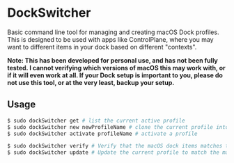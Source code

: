 # DockSwitcher

Basic command line tool for managing and creating macOS Dock profiles. This is designed to be used with apps
like ControlPlane, where you may want to different items in your dock based on different "contexts".

**Note: This has been developed for personal use, and has not been fully tested. I cannot verifying which versions
of macOS this may work with, or if it will even work at all. If your Dock setup is important to you, please do not use
this tool, or at the very least, backup your setup.**

## Usage

```bash
$ sudo dockSwitcher get # list the current active profile
$ sudo dockSwitcher new newProfileName # clone the current profile into newProfileName. THIS DOES NOT ACTIVATE THE PROFILE
$ sudo dockSwitcher activate profileName # activate a profile

$ sudo dockSwitcher verify # Verify that the macOS dock items matches the items specified in the active profile – mostly used for internal testing
$ sudo dockSwitcher update # Update the current profile to match the macOS dock items – mostly used for internal testing
```
